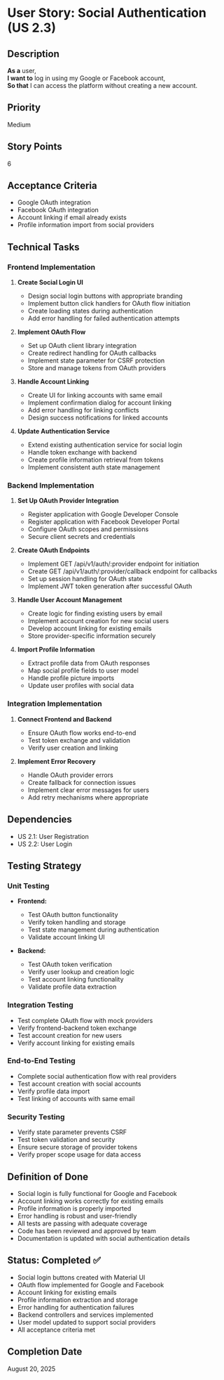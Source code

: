 # User Story: Social Authentication (US 2.3)

## Description
**As a** user,  
**I want to** log in using my Google or Facebook account,  
**So that** I can access the platform without creating a new account.

## Priority
Medium

## Story Points
6

## Acceptance Criteria
- Google OAuth integration
- Facebook OAuth integration
- Account linking if email already exists
- Profile information import from social providers

## Technical Tasks

### Frontend Implementation
1. **Create Social Login UI**
   - Design social login buttons with appropriate branding
   - Implement button click handlers for OAuth flow initiation
   - Create loading states during authentication
   - Add error handling for failed authentication attempts

2. **Implement OAuth Flow**
   - Set up OAuth client library integration
   - Create redirect handling for OAuth callbacks
   - Implement state parameter for CSRF protection
   - Store and manage tokens from OAuth providers

3. **Handle Account Linking**
   - Create UI for linking accounts with same email
   - Implement confirmation dialog for account linking
   - Add error handling for linking conflicts
   - Design success notifications for linked accounts

4. **Update Authentication Service**
   - Extend existing authentication service for social login
   - Handle token exchange with backend
   - Create profile information retrieval from tokens
   - Implement consistent auth state management

### Backend Implementation
1. **Set Up OAuth Provider Integration**
   - Register application with Google Developer Console
   - Register application with Facebook Developer Portal
   - Configure OAuth scopes and permissions
   - Secure client secrets and credentials

2. **Create OAuth Endpoints**
   - Implement GET /api/v1/auth/:provider endpoint for initiation
   - Create GET /api/v1/auth/:provider/callback endpoint for callbacks
   - Set up session handling for OAuth state
   - Implement JWT token generation after successful OAuth

3. **Handle User Account Management**
   - Create logic for finding existing users by email
   - Implement account creation for new social users
   - Develop account linking for existing emails
   - Store provider-specific information securely

4. **Import Profile Information**
   - Extract profile data from OAuth responses
   - Map social profile fields to user model
   - Handle profile picture imports
   - Update user profiles with social data

### Integration Implementation
1. **Connect Frontend and Backend**
   - Ensure OAuth flow works end-to-end
   - Test token exchange and validation
   - Verify user creation and linking

2. **Implement Error Recovery**
   - Handle OAuth provider errors
   - Create fallback for connection issues
   - Implement clear error messages for users
   - Add retry mechanisms where appropriate

## Dependencies
- US 2.1: User Registration
- US 2.2: User Login

## Testing Strategy

### Unit Testing
- **Frontend:**
  - Test OAuth button functionality
  - Verify token handling and storage
  - Test state management during authentication
  - Validate account linking UI

- **Backend:**
  - Test OAuth token verification
  - Verify user lookup and creation logic
  - Test account linking functionality
  - Validate profile data extraction

### Integration Testing
- Test complete OAuth flow with mock providers
- Verify frontend-backend token exchange
- Test account creation for new users
- Verify account linking for existing emails

### End-to-End Testing
- Complete social authentication flow with real providers
- Test account creation with social accounts
- Verify profile data import
- Test linking of accounts with same email

### Security Testing
- Verify state parameter prevents CSRF
- Test token validation and security
- Ensure secure storage of provider tokens
- Verify proper scope usage for data access

## Definition of Done
- Social login is fully functional for Google and Facebook
- Account linking works correctly for existing emails
- Profile information is properly imported
- Error handling is robust and user-friendly
- All tests are passing with adequate coverage
- Code has been reviewed and approved by team
- Documentation is updated with social authentication details

## Status: Completed ✅
- Social login buttons created with Material UI
- OAuth flow implemented for Google and Facebook
- Account linking for existing emails
- Profile information extraction and storage
- Error handling for authentication failures
- Backend controllers and services implemented
- User model updated to support social providers
- All acceptance criteria met

## Completion Date
August 20, 2025
